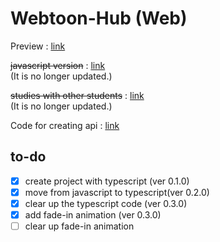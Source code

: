 # Webtoon-Hub (Web)

Preview : [link](https://hyeokjaelee.github.io/Webtoon-Hub-Web/)

~~javascript version~~ : [link](https://github.com/HyeokjaeLee/Save-Code/tree/master/webtoon-hub-js)<br>(It is no longer updated.)<br>

~~studies with other students~~ : [link](https://github.com/HyeokjaeLee/Save-Code/tree/master/Webtoon-Hub-University-main)<br>(It is no longer updated.)

Code for creating api : [link](https://github.com/HyeokjaeLee/Toy-projects-API)

## to-do

- [x] create project with typescript (ver 0.1.0)<br>
- [x] move from javascript to typescript(ver 0.2.0)<br>
- [x] clear up the typescript code
      (ver 0.3.0)<br>
- [x] add fade-in animation
      (ver 0.3.0)<br>
- [ ] clear up fade-in animation<br>
